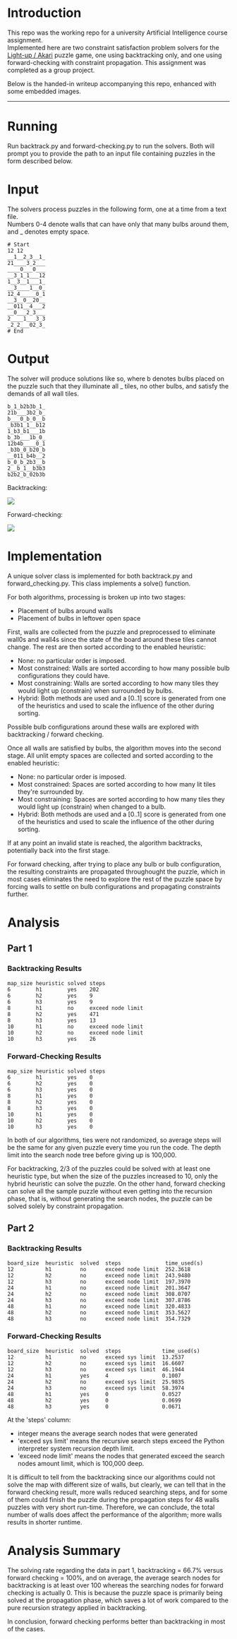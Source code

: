 # Introduction

This repo was the working repo for a university Artificial Intelligence course assignment.  
Implemented here are two constraint satisfaction problem solvers for the [Light-up / Akari](https://www.puzzle-light-up.com/) puzzle game, one using backtracking only, and one using forward-checking with constraint propagation. This assignment was completed as a group project.

Below is the handed-in writeup accompanying this repo, enhanced with some embedded images.

---

# Running

Run backtrack.py and forward-checking.py to run the solvers. Both will prompt you to provide the path to an input file containing puzzles in the form described below.

# Input

The solvers process puzzles in the following form, one at a time from a text file.  
Numbers 0-4 denote walls that can have only that many bulbs around them, and _ denotes empty space.
```
# Start
12 12
__1__2_3__1_
21____3_2___
____0___0___
__3_1_1___12
1__3__1___1_
__3____1__0_
12_4_____0_1
__3__0__20__
__011__4___2
__0___2_3___
2____1___3_3
_2_2___02_3_
# End
```

# Output

The solver will produce solutions like so, where b denotes bulbs placed on the puzzle such that they illuminate all _ tiles, no other bulbs, and satisfy the demands of all wall tiles.
```
b_1_b2b3b_1_
21b___3b2_b_
b___0_b_0__b
_b3b1_1__b12
1_b3_b1___1b
b_3b___1b_0_
12b4b____0_1
_b3b_0_b20_b
__011_b4b__2
b_0_b_2b3__b
2__b_1__b3b3
b2b2_b_02b3b
```

Backtracking:

![](/output-bk.png)

Forward-checking:

![](/output-fw.png)


# Implementation

A unique solver class is implemented for both backtrack.py and forward_checking.py.
This class implements a solve() function.

For both algorithms, processing is broken up into two stages:
- Placement of bulbs around walls
- Placement of bulbs in leftover open space

First, walls are collected from the puzzle and preprocessed to eliminate wall0s and wall4s since the state of the board around these tiles cannot change. The rest are then sorted according to the enabled heuristic:
- None: no particular order is imposed.
- Most constrained: Walls are sorted according to how many possible bulb configurations they could have.
- Most constraining: Walls are sorted according to how many tiles they would light up (constrain) when surrounded by bulbs.
- Hybrid: Both methods are used and a [0..1] score is generated from one of the heuristics and used to scale the influence of the other during sorting.

Possible bulb configurations around these walls are explored with backtracking / forward checking.

Once all walls are satisfied by bulbs, the algorithm moves into the second stage. All unlit empty spaces are collected and sorted according to the enabled heuristic:
- None: no particular order is imposed.
- Most constrained: Spaces are sorted according to how many lit tiles they're surrounded by.
- Most constraining: Spaces are sorted according to how many tiles they would light up (constrain) when changed to a bulb.
- Hybrid: Both methods are used and a [0..1] score is generated from one of the heuristics and used to scale the influence of the other during sorting.

If at any point an invalid state is reached, the algorithm backtracks, potentially back into the first stage.

For forward checking, after trying to place any bulb or bulb configuration, the resulting constraints are propagated throughought the puzzle, which in most cases eliminates the need to explore the rest of the puzzle space by forcing walls to settle on bulb configurations and propagating constraints further.

# Analysis

## Part 1
### Backtracking Results
```
map_size heuristic solved steps             
6        h1        yes    202               
6        h2        yes    9                 
6        h3        yes    9                 
8        h1        no     exceed node limit
8        h2        yes    471               
8        h3        yes    13                
10       h1        no     exceed node limit             
10       h2        no     exceed node limit
10       h3        yes    26                
```

### Forward-Checking Results
```
map_size heuristic solved steps
6        h1        yes    0     
6        h2        yes    0     
6        h3        yes    0     
8        h1        yes    0     
8        h2        yes    0     
8        h3        yes    0     
10       h1        yes    0     
10       h2        yes    0     
10       h3        yes    0     
```

In both of our algorithms, ties were not randomized, so average steps will be the same for any given puzzle
every time you run the code. The depth limit into the search node tree before giving up is 100,000.

For backtracking, 2/3 of the puzzles could be solved with at least one heuristic type, but when the size of
the puzzles increased to 10, only the hybrid heuristic can solve the puzzle. On the other hand,
forward checking can solve all the sample puzzle without even getting into the recursion phase, that is,
without generating the search nodes, the puzzle can be solved solely by constraint propagation.

## Part 2
### Backtracking Results
```
board_size  heuristic  solved  steps              time_used(s)
12          h1         no      exceed node limit  252.3618     
12          h2         no      exceed node limit  243.9480     
12          h3         no      exceed node limit  197.3970     
24          h1         no      exceed node limit  201.3647     
24          h2         no      exceed node limit  308.0707     
24          h3         no      exceed node limit  307.8786     
48          h1         no      exceed node limit  320.4833     
48          h2         no      exceed node limit  353.5627     
48          h3         no      exceed node limit  354.7329    
```

### Forward-Checking Results
```
board_size  heuristic  solved  steps             time_used(s)
12          h1         no      exceed sys limit  13.2537      
12          h2         no      exceed sys limit  16.6607      
12          h3         no      exceed sys limit  46.1944      
24          h1         yes     4                 0.1007       
24          h2         no      exceed sys limit  25.9835      
24          h3         no      exceed sys limit  58.3974      
48          h1         yes     0                 0.0527       
48          h2         yes     0                 0.0699       
48          h3         yes     0                 0.0671       
```

At the 'steps' column:
- integer means the average search nodes that were generated
- 'exceed sys limit' means the recursive search steps exceed the Python interpreter system recursion depth limit.
- 'exceed node limit' means the nodes that generated exceed the search nodes amount limit, which is 100,000 deep.

It is difficult to tell from the backtracking since our algorithms could not solve the map with different size of walls,
but clearly, we can tell that in the forward checking result, more walls reduced searching steps, and for some of them
could finish the puzzle during the propagation steps for 48 walls puzzles with very short run-time. Therefore, we can
conclude, the total number of walls does affect the performance of the algorithm; more walls results in shorter runtime.

# Analysis Summary
The solving rate regarding the data in part 1, backtracking = 66.7% versus forward checking = 100%, and on
average, the average search nodes for backtracking is at least over 100 whereas the searching nodes for
forward checking is actually 0. This is because the puzzle space is primarily being solved at the propagation phase,
which saves a lot of work compared to the pure recursion strategy applied in backtracking.

In conclusion, forward checking performs better than backtracking in most of the cases.
